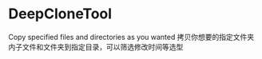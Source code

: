 # DeepCloneTool
Copy specified files and directories as you wanted
拷贝你想要的指定文件夹内子文件和文件夹到指定目录，可以筛选修改时间等选型

